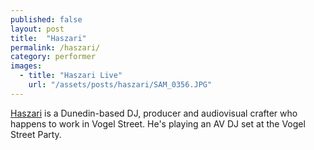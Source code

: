 ```yaml
---
published: false
layout: post
title:  "Haszari"
permalink: /haszari/
category: performer
images: 
  - title: "Haszari Live"
    url: "/assets/posts/haszari/SAM_0356.JPG"
---
```


[Haszari](http://cartoonbeats.com/haszari) is a Dunedin-based DJ, producer and audiovisual crafter who happens to work in Vogel Street. He's playing an AV DJ set at the Vogel Street Party.

